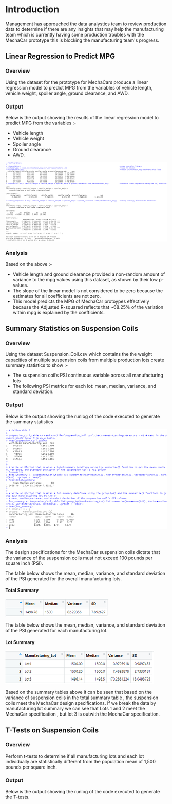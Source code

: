 # Introduction 

Management has approached the data analystics team to review production data to determine if there are any insights that may help the manufacturing team which is currently having some production troubles with the MechaCar prototype this is blocking the manufacturing team's progress.

## Linear Regression to Predict MPG

### Overview

Using the dataset for the prototype for MechaCars produce a linear regression model to predict MPG from the variables of vehicle length, vehicle weight, spoiler angle, ground clearance, and AWD.

### Output

Below is the output showing the results of the linear regression model to predict MPG from the variables :- 

- Vehicle length
- Vehicle weight
- Spoiler angle 
- Ground clearance
- AWD.


![LR_to_predict_MPG](/Resources/LR_to_predict_MPG.PNG)

### Analysis

Based on the above :- 
- Vehicle length and ground clearance provided a non-random amount of variance to the mpg values using this dataset, as shown by their low p-values. 
- The slope of the linear model is not considered to be zero because the estimates for all coefficients are not zero. 
- This model predicts the MPG of MechaCar protoypes effectively because the Adjusted R-squared reflects that ~68.25% of the variation within mpg is explained by the coefficients.

## Summary Statistics on Suspension Coils

### Overview

Using the dataset Suspension_Coil.csv which contains the the weight capacities of multiple suspension coils from multiple production lots create summary statistics to show :- 

- The suspension coil’s PSI continuous variable across all manufacturing lots
- The following PSI metrics for each lot: mean, median, variance, and standard deviation.

### Output

Below is the output showing the runlog of the code executed to generate the summary statistics

![SS_on_Suspension_Coils](/Resources/SS_on_Suspension_Coils.PNG)

### Analysis

The design specifications for the MechaCar suspension coils dictate that the variance of the suspension coils must not exceed 100 pounds per square inch (PSI).

The table below shows the mean, median, variance, and standard deviation of the PSI generated for the overall manufacturing lots.

#### Total Summary
![Total_Summary](/Resources/Total_Summary.PNG)

The table below shows the mean, median, variance, and standard deviation of the PSI generated for each manufacturing lot.

#### Lot Summary
![Lot_Summary](/Resources/Lot_Summary.PNG)

Based on the summary tables above it can be seen that based on the variance of suspension colis in the total summary table , the suspension coils meet the MechaCar design specifications. 
If we break the data by manufacturing lot summary we can see that Lots 1 and 2 meet the MechaCar specification , but lot 3 is outwith the MechaCar specification.

## T-Tests on Suspension Coils

### Overview

Perform t-tests to determine if all manufacturing lots and each lot individually are statistically different from the population mean of 1,500 pounds per square inch.

### Output

Below is the output showing the runlog of the code executed to generate the T-tests.


